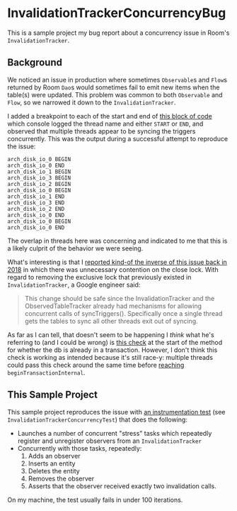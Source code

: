 InvalidationTrackerConcurrencyBug
===

This is a sample project my bug report about a concurrency issue in Room's `InvalidationTracker`.

## Background

We noticed an issue in production where sometimes `Observable`s and `Flow`s returned by Room `Dao`s  would sometimes fail to emit new items when the table(s) were updated. This problem was common to both `Observable` and `Flow`, so we narrowed it down to the `InvalidationTracker`.

I added a breakpoint to each of the start and end of [this block of code](https://cs.android.com/androidx/platform/frameworks/support/+/androidx-main:room/room-runtime/src/main/java/androidx/room/InvalidationTracker.java;l=553-567;drc=a277675436a63daa51b1ce9e70e5ba2905867969) which console logged the thread name and either `START` or `END`, and observed that multiple threads appear to be syncing the triggers concurrently. This was the output during a successful attempt to reproduce the issue:

```
arch_disk_io_0 BEGIN
arch_disk_io_0 END
arch_disk_io_1 BEGIN
arch_disk_io_3 BEGIN
arch_disk_io_2 BEGIN
arch_disk_io_0 BEGIN
arch_disk_io_1 END
arch_disk_io_3 END
arch_disk_io_2 END
arch_disk_io_0 END
arch_disk_io_0 BEGIN
arch_disk_io_0 END
```

The overlap in threads here was concerning and indicated to me that this is a likely culprit of the behavior we were seeing.

What's interesting is that I [reported kind-of the inverse of this issue back in 2018](https://issuetracker.google.com/issues/117900450) in which there was unnecessary contention on the close lock. With regard to removing the exclusive lock that previously existed in `InvalidationTracker`, a Google engineer said:

> This change should be safe since the InvalidationTracker and the ObservedTableTracker already had mechanisms for allowing concurrent calls of syncTriggers(). Specifically once a single thread gets the tables to sync all other threads exit out of syncing.

As far as I can tell, that doesn't seem to be happening I _think_ what he's referring to (and I could be wrong) is [this check](https://cs.android.com/androidx/platform/frameworks/support/+/androidx-main:room/room-runtime/src/main/java/androidx/room/InvalidationTracker.java;l=535-538;drc=a277675436a63daa51b1ce9e70e5ba2905867969) at the start of the method for whether the db is already in a transaction. However, I don't think this check is working as intended because it's still race-y: multiple threads could pass this check around the same time before [reaching](https://cs.android.com/androidx/platform/frameworks/support/+/androidx-main:room/room-runtime/src/main/java/androidx/room/InvalidationTracker.java;l=553;drc=a277675436a63daa51b1ce9e70e5ba2905867969) `beginTransactionInternal`.

## This Sample Project

This sample project reproduces the issue with [an instrumentation test](app/src/androidTest/java/wtf/log/invalidationtrackerconcurrencybug/InvalidationTrackerConcurrencyTest.kt) (see `InvalidationTrackerConcurrencyTest`) that does the following:
- Launches a number of concurrent "stress" tasks which repeatedly register and unregister observers from an `InvalidationTracker`
- Concurrently with those tasks, repeatedly:
  1. Adds an observer
  2. Inserts an entity
  3. Deletes the entity
  4. Removes the observer
  5. Asserts that the observer received exactly two invalidation calls.

On my machine, the test usually fails in under 100 iterations.
